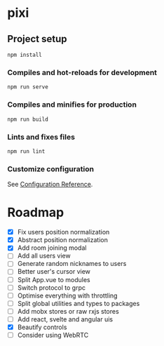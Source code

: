 # pixi

## Project setup

```
npm install
```

### Compiles and hot-reloads for development

```
npm run serve
```

### Compiles and minifies for production

```
npm run build
```

### Lints and fixes files

```
npm run lint
```

### Customize configuration

See [Configuration Reference](https://cli.vuejs.org/config/).

# Roadmap

- [x] Fix users position normalization
- [x] Abstract position normalization
- [x] Add room joining modal
- [ ] Add all users view
- [ ] Generate random nicknames to users
- [ ] Better user's cursor view
- [ ] Split App.vue to modules
- [ ] Switch protocol to grpc
- [ ] Optimise everything with throttling
- [ ] Split global utilities and types to packages
- [ ] Add mobx stores or raw rxjs stores
- [ ] Add react, svelte and angular uis
- [x] Beautify controls
- [ ] Consider using WebRTC

